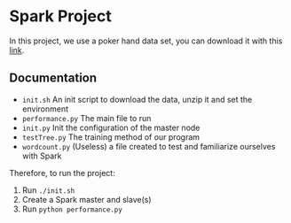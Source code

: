 # Spark Project
In this project, we use a poker hand data set, you can download it with this [link](https://fex.insa-lyon.fr/get?k=bIqFvkMGwqWcDPGek8p).

## Documentation
* `init.sh` An init script to download the data, unzip it and set the environment
* `performance.py` The main file to run
* `init.py` Init the configuration of the master node
* `testTree.py` The training method of our program
* `wordcount.py` (Useless) a file created to test and familiarize ourselves with Spark

Therefore, to run the project:
1. Run `./init.sh`
2. Create a Spark master and slave(s)
3. Run `python performance.py`
